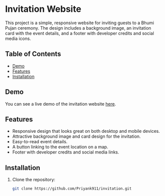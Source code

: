 # Invitation Website

This project is a simple, responsive website for inviting guests to a Bhumi Pujan ceremony. The design includes a background image, an invitation card with the event details, and a footer with developer credits and social media icons.

## Table of Contents

- [Demo](#demo)
- [Features](#features)
- [Installation](#installation)

## Demo

You can see a live demo of the invitation website [here](https://invitation-amber-psi.vercel.app/).

## Features

- Responsive design that looks great on both desktop and mobile devices.
- Attractive background image and card design for the invitation.
- Easy-to-read event details.
- A button linking to the event location on a map.
- Footer with developer credits and social media links.

## Installation

1. Clone the repository:

   ```bash
   git clone https://github.com/Priyank911/invitation.git
